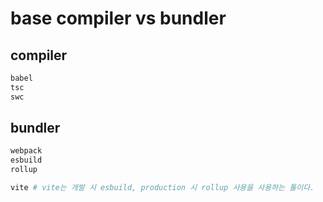 # base compiler vs bundler

## compiler

```sh
babel
tsc
swc
```

## bundler

```sh
webpack
esbuild
rollup

vite # vite는 개발 시 esbuild, production 시 rollup 사용을 사용하는 툴이다.
```
